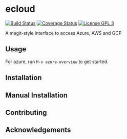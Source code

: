 # ecloud
[![Build Status](https://travis-ci.org/techniumlabs/ecloud.svg?branch=master)](https://travis-ci.org/techniumlabs/ecloud)
[![Coverage Status](https://coveralls.io/repos/github/techniumlabs/ecloud/badge.svg?branch=master)](https://coveralls.io/github/techniumlabs/ecloud?branch=master)
[![License GPL 3](https://img.shields.io/github/license/techniumlabs/ecloud.svg)](LICENSE)

A magit-style interface to access Azure, AWS and GCP

## Usage
For azure, run `M-x azure-overview` to get started.

## Installation

## Manual Installation

## Contributing

## Acknowledgements

